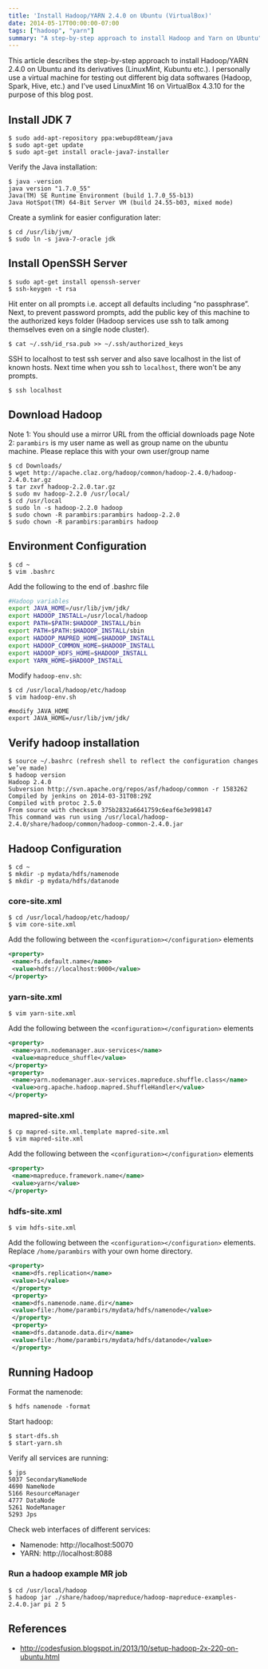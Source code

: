 ```yaml
---
title: 'Install Hadoop/YARN 2.4.0 on Ubuntu (VirtualBox)'
date: 2014-05-17T00:00:00-07:00
tags: ["hadoop", "yarn"]
summary: "A step-by-step approach to install Hadoop and Yarn on Ubuntu"
---
```


This article describes the step-by-step approach to install Hadoop/YARN 2.4.0 on Ubuntu and its derivatives (LinuxMint, Kubuntu etc.). I personally use a virtual machine for testing out different big data softwares (Hadoop, Spark, Hive, etc.) and I’ve used LinuxMint 16 on VirtualBox 4.3.10 for the purpose of this blog post.


Install JDK 7
-------------

```
$ sudo add-apt-repository ppa:webupd8team/java
$ sudo apt-get update
$ sudo apt-get install oracle-java7-installer
```

Verify the Java installation:

```
$ java -version
java version "1.7.0_55"
Java(TM) SE Runtime Environment (build 1.7.0_55-b13)
Java HotSpot(TM) 64-Bit Server VM (build 24.55-b03, mixed mode)
```

Create a symlink for easier configuration later:

```
$ cd /usr/lib/jvm/
$ sudo ln -s java-7-oracle jdk
```

Install OpenSSH Server
----------------------

```
$ sudo apt-get install openssh-server
$ ssh-keygen -t rsa
```

Hit enter on all prompts i.e. accept all defaults including “no passphrase”. Next, to prevent password prompts, add the public key of this machine to the authorized keys folder (Hadoop services use ssh to talk among themselves even on a single node cluster).

```
$ cat ~/.ssh/id_rsa.pub >> ~/.ssh/authorized_keys
```

SSH to localhost to test ssh server and also save localhost in the list of known hosts. Next time when you ssh to `localhost`, there won't be any prompts.

```
$ ssh localhost
```

Download Hadoop
---------------

Note 1: You should use a mirror URL from the official downloads page
Note 2: `parambirs` is my user name as well as group name on the ubuntu machine. Please replace this with your own user/group name

```
$ cd Downloads/
$ wget http://apache.claz.org/hadoop/common/hadoop-2.4.0/hadoop-2.4.0.tar.gz
$ tar zxvf hadoop-2.2.0.tar.gz
$ sudo mv hadoop-2.2.0 /usr/local/
$ cd /usr/local
$ sudo ln -s hadoop-2.2.0 hadoop
$ sudo chown -R parambirs:parambirs hadoop-2.2.0
$ sudo chown -R parambirs:parambirs hadoop
```

Environment Configuration
-------------------------

```
$ cd ~
$ vim .bashrc
```

Add the following to the end of .bashrc file

```sh
#Hadoop variables
export JAVA_HOME=/usr/lib/jvm/jdk/
export HADOOP_INSTALL=/usr/local/hadoop
export PATH=$PATH:$HADOOP_INSTALL/bin
export PATH=$PATH:$HADOOP_INSTALL/sbin
export HADOOP_MAPRED_HOME=$HADOOP_INSTALL
export HADOOP_COMMON_HOME=$HADOOP_INSTALL
export HADOOP_HDFS_HOME=$HADOOP_INSTALL
export YARN_HOME=$HADOOP_INSTALL
```

Modify `hadoop-env.sh`:

```
$ cd /usr/local/hadoop/etc/hadoop
$ vim hadoop-env.sh
```

```
#modify JAVA_HOME
export JAVA_HOME=/usr/lib/jvm/jdk/
```

Verify hadoop installation
--------------------------

```
$ source ~/.bashrc (refresh shell to reflect the configuration changes we’ve made)
$ hadoop version
Hadoop 2.4.0
Subversion http://svn.apache.org/repos/asf/hadoop/common -r 1583262
Compiled by jenkins on 2014-03-31T08:29Z
Compiled with protoc 2.5.0
From source with checksum 375b2832a6641759c6eaf6e3e998147
This command was run using /usr/local/hadoop-2.4.0/share/hadoop/common/hadoop-common-2.4.0.jar
```

Hadoop Configuration
--------------------

```
$ cd ~
$ mkdir -p mydata/hdfs/namenode
$ mkdir -p mydata/hdfs/datanode
```

### core-site.xml

```
$ cd /usr/local/hadoop/etc/hadoop/
$ vim core-site.xml
```

Add the following between the `<configuration></configuration>` elements

```xml
<property>
 <name>fs.default.name</name>
 <value>hdfs://localhost:9000</value>
</property>
```

### yarn-site.xml

```
$ vim yarn-site.xml
```

Add the following between the `<configuration></configuration>` elements

```xml
<property>
 <name>yarn.nodemanager.aux-services</name>
 <value>mapreduce_shuffle</value>
</property>
<property>
 <name>yarn.nodemanager.aux-services.mapreduce.shuffle.class</name>
 <value>org.apache.hadoop.mapred.ShuffleHandler</value>
</property>
```
### mapred-site.xml

```
$ cp mapred-site.xml.template mapred-site.xml
$ vim mapred-site.xml
```

Add the following between the `<configuration></configuration>` elements

```xml
<property>
 <name>mapreduce.framework.name</name>
 <value>yarn</value>
</property>
```

### hdfs-site.xml

```
$ vim hdfs-site.xml
```

Add the following between the `<configuration></configuration>` elements. Replace `/home/parambirs` with your own home directory.

```xml
<property>
 <name>dfs.replication</name>
 <value>1</value>
 </property>
 <property>
 <name>dfs.namenode.name.dir</name>
 <value>file:/home/parambirs/mydata/hdfs/namenode</value>
 </property>
 <property>
 <name>dfs.datanode.data.dir</name>
 <value>file:/home/parambirs/mydata/hdfs/datanode</value>
 </property>
```

Running Hadoop
--------------

Format the namenode:

```
$ hdfs namenode -format
```

Start hadoop:

```
$ start-dfs.sh
$ start-yarn.sh
```

Verify all services are running:

```
$ jps
5037 SecondaryNameNode
4690 NameNode
5166 ResourceManager
4777 DataNode
5261 NodeManager
5293 Jps
```

Check web interfaces of different services:

- Namenode: http://localhost:50070
- YARN: http://localhost:8088


### Run a hadoop example MR job

```
$ cd /usr/local/hadoop
$ hadoop jar ./share/hadoop/mapreduce/hadoop-mapreduce-examples-2.4.0.jar pi 2 5
```

References
----------

- http://codesfusion.blogspot.in/2013/10/setup-hadoop-2x-220-on-ubuntu.html
